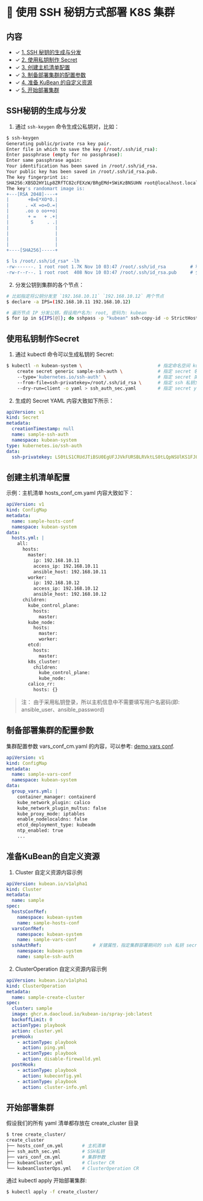 # :key: 使用 SSH 秘钥方式部署 K8S 集群

## 内容

* ✓ [1. SSH 秘钥的生成与分发](#SSH秘钥的生成与分发)
* ✓ [2. 使用私钥制作 Secret](#使用私钥制作Secret)
* ✓ [3. 创建主机清单配置](#创建主机清单配置)
* ✓ [3. 制备部署集群的配置参数](#制备部署集群的配置参数)
* ✓ [4. 准备 KuBean 的自定义资源](#准备KuBean的自定义资源)
* ✓ [5. 开始部署集群](#开始部署集群)

## SSH秘钥的生成与分发

1. 通过 `ssh-keygen` 命令生成公私钥对，比如：
``` bash
$ ssh-keygen
Generating public/private rsa key pair.
Enter file in which to save the key (/root/.ssh/id_rsa):
Enter passphrase (empty for no passphrase):
Enter same passphrase again:
Your identification has been saved in /root/.ssh/id_rsa.
Your public key has been saved in /root/.ssh/id_rsa.pub.
The key fingerprint is:
SHA256:XBSD2HY1Lp8ZRfTC82cFEXzW/BRgEMd+SWiKzBNSUHN root@localhost.localdomain
The key's randomart image is:
+---[RSA 2048]----+
|       +B=E*XO*O.|
|      . =X =o=O.=|
|      .oo o oo++o|
|       + =   + .+|
|        S     . .|
|                 |
|                 |
|                 |
|                 |
+----[SHA256]-----+

$ ls /root/.ssh/id_rsa* -lh
-rw-------. 1 root root 1.7K Nov 10 03:47 /root/.ssh/id_rsa         # 私钥
-rw-r--r--. 1 root root  408 Nov 10 03:47 /root/.ssh/id_rsa.pub     # 公钥
```

2. 分发公钥到集群的各个节点：
``` bash
# 比如指定将公钥分发至 `192.168.10.11` `192.168.10.12` 两个节点
$ declare -a IPS=(192.168.10.11 192.168.10.12)

# 遍历节点 IP 分发公钥，假设用户名为: root, 密码为: kubean
$ for ip in ${IPS[@]}; do sshpass -p "kubean" ssh-copy-id -o StrictHostKeyChecking=no root@$ip; done
```

## 使用私钥制作Secret

1. 通过 kubectl 命令可以生成私钥的 Secret:
``` bash
$ kubectl -n kubean-system \                            # 指定命名空间 kubean-system
    create secret generic sample-ssh-auth \             # 指定 secret 名称为 sample-ssh-auth
    --type='kubernetes.io/ssh-auth' \                   # 指定 secret 类型为 kubernetes.io/ssh-auth
    --from-file=ssh-privatekey=/root/.ssh/id_rsa \      # 指定 ssh 私钥文件路径
    --dry-run=client -o yaml > ssh_auth_sec.yaml        # 指定 secret yaml 文件生成路径
```

2. 生成的 Secret YAML 内容大致如下所示：
``` yaml
apiVersion: v1
kind: Secret
metadata:
  creationTimestamp: null
  name: sample-ssh-auth
  namespace: kubean-system
type: kubernetes.io/ssh-auth
data:
  ssh-privatekey: LS0tLS1CRUdJTiBSU0EgUFJJVkFURSBLRVktLS0tLQpNSUlKS1FJQkFBS0NBZ0VBdWVDbC8rSng1b0RT...
```

## 创建主机清单配置

示例：主机清单 hosts_conf_cm.yaml 内容大致如下：
``` yaml
apiVersion: v1
kind: ConfigMap
metadata:
  name: sample-hosts-conf
  namespace: kubean-system
data:
  hosts.yml: |
    all:
      hosts:
        master:
          ip: 192.168.10.11
          access_ip: 192.168.10.11
          ansible_host: 192.168.10.11
        worker:
          ip: 192.168.10.12
          access_ip: 192.168.10.12
          ansible_host: 192.168.10.12
      children:
        kube_control_plane:
          hosts:
            master:
        kube_node:
          hosts:
            master:
            worker:
        etcd:
          hosts:
            master:
        k8s_cluster:
          children:
            kube_control_plane:
            kube_node:
        calico_rr:
          hosts: {}
```

> 注： 由于采用私钥登录，所以主机信息中不需要填写用户名密码(即: ansible_user、ansible_password)

## 制备部署集群的配置参数

集群配置参数 vars_conf_cm.yaml 的内容，可以参考: [demo vars conf](../../artifacts/demo/vars-conf-cm.yml).
``` yaml
apiVersion: v1
kind: ConfigMap
metadata:
  name: sample-vars-conf
  namespace: kubean-system
data:
  group_vars.yml: |
    container_manager: containerd
    kube_network_plugin: calico
    kube_network_plugin_multus: false
    kube_proxy_mode: iptables
    enable_nodelocaldns: false
    etcd_deployment_type: kubeadm
    ntp_enabled: true
    ...
```

## 准备KuBean的自定义资源

1. Cluster 自定义资源内容示例
``` yaml
apiVersion: kubean.io/v1alpha1
kind: Cluster
metadata:
  name: sample
spec:
  hostsConfRef:
    namespace: kubean-system
    name: sample-hosts-conf
  varsConfRef:
    namespace: kubean-system
    name: sample-vars-conf
  sshAuthRef:                   # 关键属性，指定集群部署期间的 ssh 私钥 secret
    namespace: kubean-system
    name: sample-ssh-auth
```

2. ClusterOperation 自定义资源内容示例
``` yaml
apiVersion: kubean.io/v1alpha1
kind: ClusterOperation
metadata:
  name: sample-create-cluster
spec:
  cluster: sample
  image: ghcr.m.daocloud.io/kubean-io/spray-job:latest
  backoffLimit: 0
  actionType: playbook
  action: cluster.yml
  preHook:
    - actionType: playbook
      action: ping.yml
    - actionType: playbook
      action: disable-firewalld.yml
  postHook:
    - actionType: playbook
      action: kubeconfig.yml
    - actionType: playbook
      action: cluster-info.yml
```

## 开始部署集群

假设我们的所有 yaml 清单都存放在 create_cluster 目录
``` bash
$ tree create_cluster/
create_cluster
├── hosts_conf_cm.yml       # 主机清单
├── ssh_auth_sec.yml        # SSH私钥
├── vars_conf_cm.yml        # 集群参数
├── kubeanCluster.yml       # Cluster CR
└── kubeanClusterOps.yml    # ClusterOperation CR
```

通过 kubectl apply 开始部署集群:
``` bash
$ kubectl apply -f create_cluster/
```
